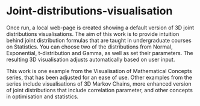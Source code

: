 # Joint-distributions-visualisation

Once run, a local web-page is created showing a default version of 3D joint distributions visualisations. 
The aim of this work is to provide intuition behind joint distribution formulas that are taught in undergraduate courses on Statistics.
You can choose two of the distributions from Normal, Exponential, t-distribution and Gamma, as well as set their parameters. 
The resulting 3D visualisation adjusts automatically based on user input. 


This work is one example from the Visualisation of Mathematical Concepts series, that has been adjusted for an ease of use. 
Other examples from the series include visualisations of 3D Markov Chains, more enhanced version of joint distributions that include correlation parameter, and other concepts in optimisation and statistics.
